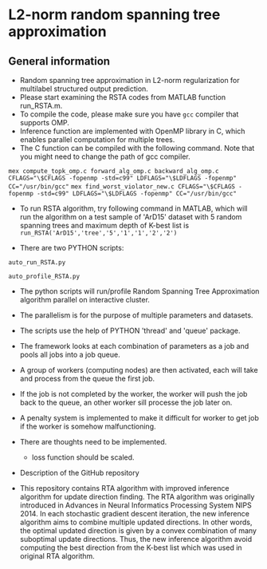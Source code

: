 


# L2-norm random spanning tree approximation

## General information
   - Random spanning tree approximation in L2-norm regularization for multilabel structured output prediction.
   - Please start examining the RSTA codes from MATLAB function run_RSTA.m.
   - To compile the code, please make sure you have `gcc` compiler that supports OMP. 
   - Inference function are implemented with OpenMP library in C, which enables parallel computation for multiple trees.
   - The C function can be compiled with the following command. Note that you might need to change the path of gcc compiler.

`mex compute_topk_omp.c forward_alg_omp.c backward_alg_omp.c  CFLAGS="\$CFLAGS -fopenmp -std=c99" LDFLAGS="\$LDFLAGS -fopenmp" CC="/usr/bin/gcc"`
`mex find_worst_violator_new.c CFLAGS="\$CFLAGS -fopenmp -std=c99" LDFLAGS="\$LDFLAGS -fopenmp" CC="/usr/bin/gcc"`
	
   - To run RSTA algorithm, try following command in MATLAB, which will run the algorithm on a test sample of 'ArD15' dataset with 5 random spanning trees and maximum depth of K-best list is 
	`run_RSTA('ArD15','tree','5','1','1','2','2')`

   - There are two PYTHON scripts:

	auto_run_RSTA.py
	
	auto_profile_RSTA.py
	
   - The python scripts will run/profile Random Spanning Tree Approximation algorithm parallel on interactive cluster.

   - The parallelism is for the purpose of multiple parameters and datasets.

   - The scripts use the help of PYTHON 'thread' and 'queue' package.

   - The framework looks at each combination of parameters as a job and pools all jobs into a job queue.

   - A group of workers (computing nodes) are then activated, each will take and process from the queue the first job.

   - If the job is not completed by the worker, the worker will push the job back to the queue, an other worker sill processe the job later on.

   - A penalty system is implemented to make it difficult for worker to get job if the worker is somehow malfunctioning. 


   - There are thoughts need to be implemented.

     - loss function should be scaled.
	



   - Description of the GitHub repository

   - This repository contains RTA algorithm with improved inference algorithm for update direction finding. The RTA algorithm was originally introduced in Advances in Neural Informatics Processing System NIPS 2014. In each stochastic gradient descent iteration, the new inference algorithm aims to combine multiple updated directions. In other words, the optimal updated direction is given by a convex combination of many suboptimal update directions. Thus, the new inference algorithm avoid computing the best direction from the K-best list which was used in original RTA algorithm. 
